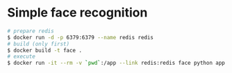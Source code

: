 # Simple face recognition

```bash
# prepare redis
$ docker run -d -p 6379:6379 --name redis redis
# build (only first)
$ docker build -t face .
# execute
$ docker run -it --rm -v `pwd`:/app --link redis:redis face python app.py
```

